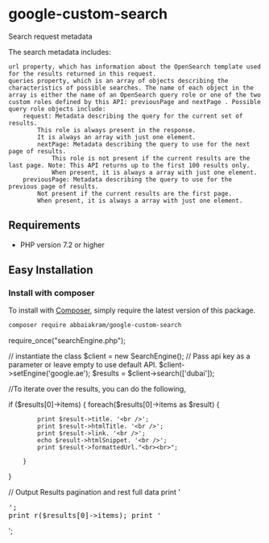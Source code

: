 # google-custom-search
Search request metadata

The search metadata includes:

    url property, which has information about the OpenSearch template used for the results returned in this request.
    queries property, which is an array of objects describing the characteristics of possible searches. The name of each object in the array is either the name of an OpenSearch query role or one of the two custom roles defined by this API: previousPage and nextPage . Possible query role objects include:
        request: Metadata describing the query for the current set of results.
            This role is always present in the response.
            It is always an array with just one element.
            nextPage: Metadata describing the query to use for the next page of results.
                This role is not present if the current results are the last page. Note: This API returns up to the first 100 results only.
                When present, it is always a array with just one element.
        previousPage: Metadata describing the query to use for the previous page of results.
            Not present if the current results are the first page.
            When present, it is always a array with just one element.



## Requirements

 * PHP version 7.2 or higher

 ## Easy Installation

### Install with composer

To install with [Composer](https://getcomposer.org/), simply require the
latest version of this package.

```bash
composer require abbaiakram/google-custom-search
```


require_once("searchEngine.php");

// instantiate the class
$client = new SearchEngine(); // Pass api key as a parameter or leave empty to use default API.
$client->setEngine('google.ae');
$results = $client->search(['dubai']);


//To iterate over the results, you can do the following,

 if ($results[0]->items) {
        foreach($results[0]->items as $result) {
			
			print $result->title. '<br />';
			print $result->htmlTitle. '<br />';
			print $result->link. '<br />';
			echo $result->htmlSnippet. '<br />';
			print $result->formattedUrl."<br><br>";
            
        }
 }
 
 
 	
// Output Results pagination and rest full data
print '<pre>';
print_r($results[0]->items);
print '</pre>';



